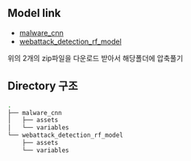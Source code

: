 ## Model link

- [malware_cnn](https://drive.google.com/file/d/1kBPjWNhYh2_NH8b963nPJbZF75-iQUGs/view?usp=share_link)
- [webattack_detection_rf_model](https://drive.google.com/file/d/1LJed7nqm1KUoYgf84iFLZB02frghRB8j/view?usp=sharing)

위의 2개의 zip파일을 다운로드 받아서 해당폴더에 압축풀기

## Directory 구조

```bash
.
├── malware_cnn
│   ├── assets
│   └── variables
└── webattack_detection_rf_model
    ├── assets
    └── variables
```